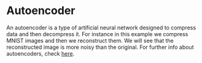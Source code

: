 # Autoencoder

An autoencoder is a type of artificial neural network designed to compress data and then decompress it. For instance in this example we compress MNIST images and then we reconstruct them. We will see that the reconstructed image is more noisy than the original. For further info about autoencoders, check [here](https://en.wikipedia.org/wiki/Autoencoder).